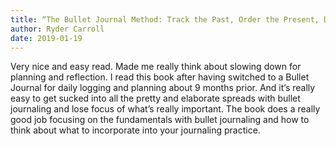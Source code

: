 ```yaml
---
title: “The Bullet Journal Method: Track the Past, Order the Present, Design the Future”
author: Ryder Carroll
date: 2019-01-19
---
```


Very nice and easy read. Made me really think about slowing down for planning and reflection. I read this book after having switched to a Bullet Journal for daily logging and planning about 9 months prior. And it’s really easy to get sucked into all the pretty and elaborate spreads with bullet journaling and lose focus of what’s really important. The book does a really good job focusing on the fundamentals with bullet journaling and how to think about what to incorporate into your journaling practice. 